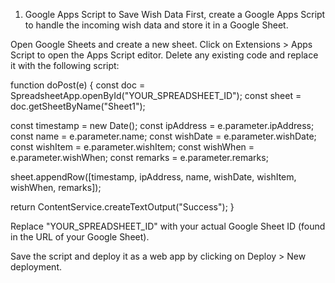 1. Google Apps Script to Save Wish Data
First, create a Google Apps Script to handle the incoming wish data and store it in a Google Sheet.

Open Google Sheets and create a new sheet.
Click on Extensions > Apps Script to open the Apps Script editor.
Delete any existing code and replace it with the following script:


function doPost(e) {
  const doc = SpreadsheetApp.openById("YOUR_SPREADSHEET_ID");
  const sheet = doc.getSheetByName("Sheet1");

  const timestamp = new Date();
  const ipAddress = e.parameter.ipAddress;
  const name = e.parameter.name;
  const wishDate = e.parameter.wishDate;
  const wishItem = e.parameter.wishItem;
  const wishWhen = e.parameter.wishWhen;
  const remarks = e.parameter.remarks;

  sheet.appendRow([timestamp, ipAddress, name, wishDate, wishItem, wishWhen, remarks]);

  return ContentService.createTextOutput("Success");
}

Replace "YOUR_SPREADSHEET_ID" with your actual Google Sheet ID (found in the URL of your Google Sheet).

Save the script and deploy it as a web app by clicking on Deploy > New deployment.

